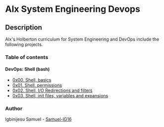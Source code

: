# Alx System Engineering Devops
## Description
Alx's Holberton curriculum for System Engineering and DevOps include the following projects.
### Table of contents
  #### DevOps: Shell (bash)
   * [0x00. Shell, basics](https://github.com/Samuel-IG16/alx-system_engineering-devops/tree/master/0x00-shell_basics)
   * [0x01. Shell, permissions](https://github.com/Samuel-IG16/alx-system_engineering-devops/tree/master/0x01-shell_permissions)
   * [0x02. Shell, I/O Redirections and filters](https://github.com/Samuel-IG16/alx-system_engineering-devops/tree/master/0x02-shell_redirections)
   * [0x03. Shell, init files, variables and expansions](https://github.com/Samuel-IG16/alx-system_engineering-devops/tree/master/0x03-shell_variables_expansions)
### Author
Igbinijesu Samuel - [Samuel-IG16](https://github.com/Samuel-IG16)
